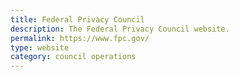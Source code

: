 ```yaml
---
title: Federal Privacy Council
description: The Federal Privacy Council website.
permalink: https://www.fpc.gov/
type: website
category: council operations
---
```

